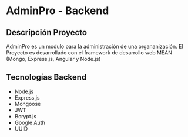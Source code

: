 
# AdminPro - Backend

## Descripción Proyecto
AdminPro es un modulo para la administración de una organanización.
El Proyecto es desarrollado con el framework de desarrollo web MEAN (Mongo, Express.js, Angular y Node.js)
## Tecnologías Backend
- Node.js
- Express.js
- Mongoose 
- JWT
- Bcrypt.js
- Google Auth
- UUID
